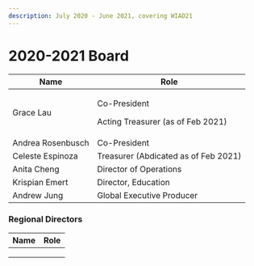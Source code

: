 ```yaml
---
description: July 2020 - June 2021, covering WIAD21
---
```


# 2020-2021 Board

| Name              | Role                                                        |
| ----------------- | ----------------------------------------------------------- |
| Grace Lau         | <p>Co-President</p><p>Acting Treasurer (as of Feb 2021)</p> |
| Andrea Rosenbusch | Co-President                                                |
| Celeste Espinoza  | Treasurer (Abdicated as of Feb 2021)                        |
| Anita Cheng       | Director of Operations                                      |
| Krispian Emert    | Director, Education                                         |
| Andrew Jung       | Global Executive Producer                                   |

### Regional Directors

| Name | Role |
| ---- | ---- |
|      |      |
|      |      |
|      |      |
